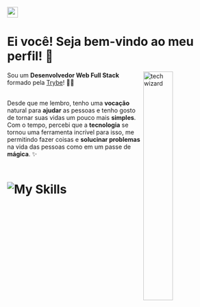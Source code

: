 <a target="_blank" href='https://www.linkedin.com/in/fabio-penna-dev/' ><img src='https://img.shields.io/badge/LinkedIn-0077B5?style=for-the-badge&logo=linkedin&logoColor=white' alt='my  linkedin' height='25'/></a>

# Ei você! Seja bem-vindo ao meu perfil! 👋

<img align="right" width="37%" title="tech wizard" src="https://github.com/ffmpenna/ffmpenna/assets/106782125/992c9e4e-67c5-4893-8e2e-f1bde1a24675" />

Sou um **Desenvolvedor Web Full Stack** formado pela <a href='https://www.linkedin.com/school/betrybe/?originalSubdomain=br'>Trybe</a>! 👨‍💻<br><br>

Desde que me lembro, tenho uma **vocação** natural para **ajudar** as pessoas e tenho gosto de tornar suas vidas um pouco mais **simples**.<br>
Com o tempo, percebi que a **tecnologia** se tornou uma ferramenta incrível para isso, me permitindo fazer coisas e **solucinar problemas** na vida das pessoas como em um passe de **mágica**. ✨
<br><br>

# ![My Skills](https://skillicons.dev/icons?i=ts,css,react,docker,sequelize,mongodb,nodejs,jest,bootstrap,py,mysql)
